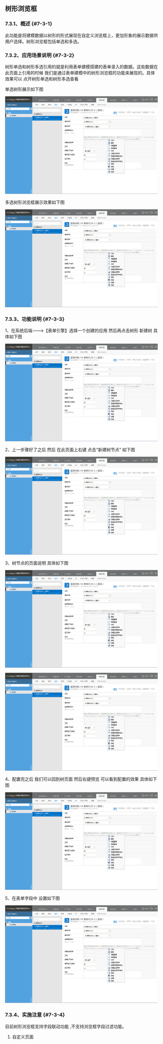 ## 树形浏览框

### ****7.3.1、概述**** {#7-3-1}

此功能是将建模数据以树形的形式展现在自定义浏览框上，更加形象的展示数据供用户选择。树形浏览框包括单选和多选。

### ****7.3.2、应用场景说明**** {#7-3-2}

树形单选和树形多选引用的就是利用表单建模搭建的表单录入的数据。这些数据在此页面上引用的时候 我们是通过表单建模中的树形浏览框的功能来展现的。具体效果可以 点开树形单选和树形多选查看

单选树形展示如下图

![E:\重要文件备份\ecology正式系统知识树图片(余海群提供)\20042\images\6153](../assets/ezhong_yao_wen_jian_bei_4efd5c_ecology_zheng_shi_xi_tong_zhi_shi_shu_tu_724728_yu_hai_qun_ti_4f9b295c_2.png)

多选树形浏览框展示效果如下图

![E:\重要文件备份\ecology正式系统知识树图片(余海群提供)\20042\images\6154](../assets/ezhong_yao_wen_jian_bei_4efd5c_ecology_zheng_shi_xi_tong_zhi_shi_shu_tu_724728_yu_hai_qun_ti_4f9b295c_2.png)

### ****7.3.3、功能说明**** {#7-3-3}

1、在系统后端---&gt;【表单引擎】选择一个创建的应用 然后再点击树形 新建树 具体如下图

![E:\重要文件备份\ecology正式系统知识树图片(余海群提供)\20042\images\6159](../assets/ezhong_yao_wen_jian_bei_4efd5c_ecology_zheng_shi_xi_tong_zhi_shi_shu_tu_724728_yu_hai_qun_ti_4f9b295c_2.png)

2、上一步骤好了之后 然后 在此页面上右键 点击“新建树节点” 如下图

![E:\重要文件备份\ecology正式系统知识树图片(余海群提供)\20042\images\6163](../assets/ezhong_yao_wen_jian_bei_4efd5c_ecology_zheng_shi_xi_tong_zhi_shi_shu_tu_724728_yu_hai_qun_ti_4f9b295c_2.png)

3、树节点的页面说明 具体如下图

![E:\重要文件备份\ecology正式系统知识树图片(余海群提供)\20042\images\6173](../assets/ezhong_yao_wen_jian_bei_4efd5c_ecology_zheng_shi_xi_tong_zhi_shi_shu_tu_724728_yu_hai_qun_ti_4f9b295c_2.png)

![E:\重要文件备份\ecology正式系统知识树图片(余海群提供)\20042\images\6174](../assets/ezhong_yao_wen_jian_bei_4efd5c_ecology_zheng_shi_xi_tong_zhi_shi_shu_tu_724728_yu_hai_qun_ti_4f9b295c_2.png)

4、配置完之后 我们可以回到树页面 然后右键预览 可以看到配置的效果 具体如下图

![E:\重要文件备份\ecology正式系统知识树图片(余海群提供)\20042\images\6175](../assets/ezhong_yao_wen_jian_bei_4efd5c_ecology_zheng_shi_xi_tong_zhi_shi_shu_tu_724728_yu_hai_qun_ti_4f9b295c_2.png)

5、在表单字段中 设置如下图

![E:\重要文件备份\ecology正式系统知识树图片(余海群提供)\20042\images\6176](../assets/ezhong_yao_wen_jian_bei_4efd5c_ecology_zheng_shi_xi_tong_zhi_shi_shu_tu_724728_yu_hai_qun_ti_4f9b295c_2.png)

### ****7.3.4、实施注意**** {#7-3-4}

目前树形浏览框支持字段联动功能 ,不支持浏览框字段过滤功能。

1.  自定义页面